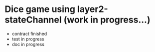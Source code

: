 # Dice game using layer2-stateChannel (work in progress...) 

- contract finished
- test in progress
- doc in progress